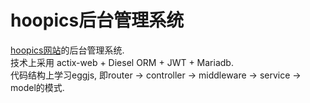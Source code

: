 # hoopics后台管理系统
[hoopics网站](http://www.hoopics.cn)的后台管理系统.  
技术上采用 actix-web + Diesel ORM + JWT + Mariadb.  
代码结构上学习eggjs, 即router -> controller -> middleware -> service -> model的模式.


